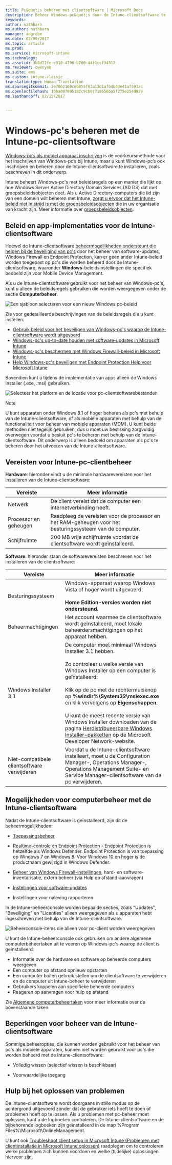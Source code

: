 ```yaml
---
title: Pc&quot;s beheren met clientsoftware | Microsoft Docs
description: Beheer Windows-pc&quot;s door de Intune-clientsoftware te installeren.
keywords: 
author: nathbarn
ms.author: nathbarn
manager: angrobe
ms.date: 02/09/2017
ms.topic: article
ms.prod: 
ms.service: microsoft-intune
ms.technology: 
ms.assetid: 3b8d22fe-c318-4796-b760-44f1ccf34312
ms.reviewer: owenyen
ms.suite: ems
ms.custom: intune-classic
translationtype: Human Translation
ms.sourcegitcommit: 2e7062169ceb855f03a13d1afb4b4de41af593ac
ms.openlocfilehash: 10ba007095182c9cb07710656ba5f275e254d92e
ms.lasthandoff: 02/15/2017


---
```


# <a name="manage-windows-pcs-with-intune-pc-client-software"></a>Windows-pc's beheren met de Intune-pc-clientsoftware
[Windows-pc’s als mobiel apparaat inschrijven](set-up-windows-device-management-with-microsoft-intune.md) is de voorkeursmethode voor het inschrijven van Windows-pc’s bij Intune, maar u kunt Windows-pc’s ook inschrijven en beheren door de Intune-clientsoftware te installeren, zoals beschreven in dit onderwerp.

Intune beheert Windows-pc's met beleidsregels op een manier die lijkt op hoe Windows Server Active Directory Domain Services (AD DS) dat met groepsbeleidsobjecten doet. Als u Active Directory-computers die lid zijn van een domein wilt beheren met Intune, [zorgt u ervoor dat het Intune-beleid niet in strijd is met de groepsbeleidsobjecten](resolve-gpo-and-microsoft-intune-policy-conflicts.md) die in uw organisatie van kracht zijn. Meer informatie over [groepsbeleidsobjecten](https://technet.microsoft.com/library/hh147307.aspx).

## <a name="policies-and-app-deployments-for-the-intune-software-client"></a>Beleid en app-implementaties voor de Intune-clientsoftware

Hoewel de Intune-clientsoftware [beheermogelijkheden ondersteunt die helpen bij de beveiliging van pc's](policies-to-protect-windows-pcs-in-microsoft-intune.md) door het beheer van software-updates, Windows Firewall en Endpoint Protection, kan er geen ander Intune-beleid worden toegepast op pc's die worden beheerd door de Intune-clientsoftware, waaronder **Windows**-beleidsinstellingen die specifiek bedoeld zijn voor Mobile Device Management. 

Als u de Intune-clientsoftware gebruikt voor het beheer van Windows-pc's, kunt u alleen de beleidsregels gebruiken die worden weergegeven onder de sectie **Computerbeheer**.

  ![Een sjabloon selecteren voor een nieuw Windows pc-beleid](../media/select-template-for-pc-policy.png)

Zie voor gedetailleerde beschrijvingen van de beleidsregels die u kunt instellen:

- [Gebruik beleid voor het beveiligen van Windows-pc's waarop de Intune-clientsoftware wordt uitgevoerd](https://docs.microsoft.com/intune/deploy-use/policies-to-protect-windows-pcs-in-microsoft-intune)
- [Windows-pc's up-to-date houden met software-updates in Microsoft Intune](https://docs.microsoft.com/intune/deploy-use/keep-windows-pcs-up-to-date-with-software-updates-in-microsoft-intune)
- [Windows-pc's beschermen met Windows Firewall-beleid in Microsoft Intune](https://docs.microsoft.com/intune/deploy-use/help-protect-windows-pcs-using-windows-firewall-policies-in-microsoft-intune)
- [Help Windows-pc's beveiligen met Endpoint Protection Help voor Microsoft Intune](https://docs.microsoft.com/intune/deploy-use/help-secure-windows-pcs-with-endpoint-protection-for-microsoft-intune)

Bovendien kunt u tijdens de implementatie van apps alleen de Windows Installer (.exe, .msi) gebruiken.

  ![Selecteer het platform en de locatie voor pc-clientsoftwarebestanden](../media/select-platform-of-software-files-for-pc-agent.png)

> [!NOTE]
> U kunt apparaten onder Windows 8.1 of hoger beheren als pc's met behulp van de Intune-clientsoftware, of als mobiele apparaten met behulp van de functionaliteit voor beheer van mobiele apparaten (MDM). U kunt beide methoden niet tegelijk gebruiken, dus u moet uw beslissing zorgvuldig overwegen voordat u besluit pc's te beheren met behulp van de Intune-clientsoftware. Dit onderwerp is alleen bedoeld om apparaten als pc's te beheren door het uitvoeren van de Intune-clientsoftware.

## <a name="requirements-for-intune-pc-client-management"></a>Vereisten voor Intune-pc-clientbeheer

**Hardware**: hieronder vindt u de minimale hardwarevereisten voor het installeren van de Intune-clientsoftware:

|Vereiste|Meer informatie|
|---------------|--------------------|
|Netwerk|De client vereist dat de computer een internetverbinding heeft.|
|Processor en geheugen|Raadpleeg de vereisten voor de processor en het RAM-geheugen voor het besturingssysteem van de computer.|
|Schijfruimte|200 MB vrije schijfruimte voordat de clientsoftware wordt geïnstalleerd.|

**Software**: hieronder staan de softwarevereisten beschreven voor het installeren van de clientsoftware:

|Vereiste|Meer informatie|
|---------------|--------------------|
|Besturingssysteem | Windows-apparaat waarop Windows Vista of hoger wordt uitgevoerd. </br></br>**Home Edition-versies worden niet ondersteund.**|
|Beheermachtigingen|Het account waarmee de clientsoftware wordt geïnstalleerd, moet lokale beheerdersmachtigingen op het apparaat hebben.|
|Windows Installer 3.1|De computer moet minimaal Windows Installer 3.1 hebben.<br /><br />Zo controleer u welke versie van Windows Installer op een computer is geïnstalleerd:<br /><br />  Klik op de pc met de rechtermuisknop op **%windir%\System32\msiexec.exe** en klik vervolgens op **Eigenschappen**.<br /><br />U kunt de meest recente versie van Windows Installer downloaden van de pagina [Herdistribueerbare Windows Installer-pakketten](http://go.microsoft.com/fwlink/?LinkID=234258) op de Microsoft Developer Network-website.|
|Niet-compatibele clientsoftware verwijderen|Voordat u de Intune-clientsoftware installeert, moet u de Configuration Manager-, Operations Manager-, Operations Management Suite- en Service Manager-clientsoftware van de pc verwijderen.|

## <a name="computer-management-capabilities-with-the-intune-client-software"></a>Mogelijkheden voor computerbeheer met de Intune-clientsoftware

Nadat de Intune-clientsoftware is geïnstalleerd, zijn dit de beheermogelijkheden: 

- [Toepassingsbeheer](deploy-apps-in-microsoft-intune.md)

- [Realtime-controle en Endpoint Protection](help-secure-windows-pcs-with-endpoint-protection-for-microsoft-intune.md) - Endpoint Protection is hetzelfde als Windows Defender. Endpoint Protection is van toepassing op Windows 7 en Windows 8. Voor Windows 10 en hoger is de productnaam gewijzigd in Windows Defender.

- [Beheer van Windows Firewall-instellingen](help-protect-windows-pcs-using-windows-firewall-policies-in-microsoft-intune.md), hard- en software-inventarisatie, extern beheer (via Hulp op afstand-aanvragen)

- [Instellingen voor software-updates](keep-windows-pcs-up-to-date-with-software-updates-in-microsoft-intune.md)

- Instellingen voor naleving rapporteren

In de Intune-beheerconsole worden bepaalde secties, zoals "Updates", "Beveiliging" en "Licenties" alleen weergegeven als u apparaten hebt ingeschreven met behulp van de Intune-clientsoftware.

  ![Beheerconsole-items die alleen voor pc-client worden weergegeven](../media/admin-console-settings-only-for-pc-agent.png)

U kunt de Intune-beheerconsole ook gebruiken om andere algemene computerbeheertaken uit te voeren op Windows-pc's waarop de client is geïnstalleerd:

-   Informatie over de hardware en software op beheerde computers weergeven
-   Een computer op afstand opnieuw opstarten
-   Een computer buiten gebruik stellen om de clientsoftware te verwijderen en de computer uit Intune-beheer te verwijderen
-   Gebruikers koppelen aan specifieke beheerde computers
-   Reageren op aanvragen voor hulp op afstand

Zie [Algemene computerbeheertaken](common-windows-pc-management-tasks-with-the-microsoft-intune-computer-client.md) voor meer informatie over de bovenstaande taken.

## <a name="management-limitations-of-the-intune-client-software"></a>Beperkingen voor beheer van de Intune-clientsoftware

Sommige beheeropties, die kunnen worden gebruikt voor het beheer van pc's als mobiele apparaten, kunnen niet worden gebruikt voor pc's die worden beheerd met de Intune-clientsoftware:

-   Volledig wissen (selectief wissen is beschikbaar)

-   Voorwaardelijke toegang

## <a name="help-with-troubleshooting"></a>Hulp bij het oplossen van problemen

De Intune-clientsoftware wordt doorgaans in stille modus op de achtergrond uitgevoerd zonder dat de gebruiker iets hoeft te doen of problemen hoeft op te lossen. Als u problemen met pc-beheer moet oplossen, kunt u de logboeken controleren. De Intune-clientsoftware en de bijbehorende logboeken zijn geïnstalleerd in de map %Program Files%\Microsoft\OnlineManagement.

U kunt ook [Troubleshoot client setup in Microsoft Intune (Problemen met clientinstallatie in Microsoft Intune oplossen)](/intune/troubleshoot/troubleshoot-client-setup-in-microsoft-intune) raadplegen om te controleren welke problemen zich kunnen voordoen en welke (tijdelijke) oplossingen hiervoor zijn.

